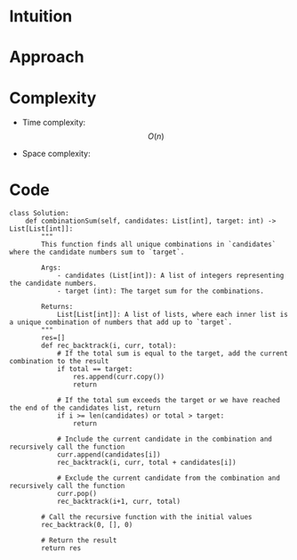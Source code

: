 # Intuition

<!-- Describe your first thoughts on how to solve this problem. -->

# Approach

<!-- Describe your approach to solving the problem. -->

# Complexity

- Time complexity: $$O(n)$$
<!-- Add your time complexity here, e.g. $$O(n)$$ -->

- Space complexity:
<!-- Add your space complexity here, e.g. $$O(n)$$ -->

# Code

```python3 []
class Solution:
    def combinationSum(self, candidates: List[int], target: int) -> List[List[int]]:
        """
        This function finds all unique combinations in `candidates` where the candidate numbers sum to `target`.

        Args:
            - candidates (List[int]): A list of integers representing the candidate numbers.
            - target (int): The target sum for the combinations.

        Returns:
            List[List[int]]: A list of lists, where each inner list is a unique combination of numbers that add up to `target`.
        """
        res=[]
        def rec_backtrack(i, curr, total):
            # If the total sum is equal to the target, add the current combination to the result
            if total == target:
                res.append(curr.copy())
                return

            # If the total sum exceeds the target or we have reached the end of the candidates list, return
            if i >= len(candidates) or total > target:
                return

            # Include the current candidate in the combination and recursively call the function
            curr.append(candidates[i])
            rec_backtrack(i, curr, total + candidates[i])

            # Exclude the current candidate from the combination and recursively call the function
            curr.pop()
            rec_backtrack(i+1, curr, total)

        # Call the recursive function with the initial values
        rec_backtrack(0, [], 0)

        # Return the result
        return res
```
